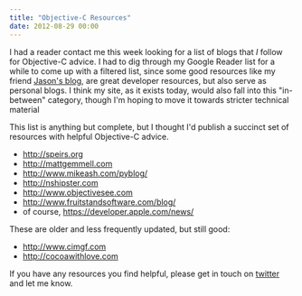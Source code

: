 ```yaml
---
title: "Objective-C Resources"
date: 2012-08-29 00:00
---
```


<import><p>I had a reader contact me this week looking for a list of blogs that <em>I</em> follow for Objective-C advice. I had to dig through my Google Reader list for a while to come up with a filtered list, since some good resources like my friend <a href="http://nearthespeedoflight.com">Jason's blog</a>, are great developer resources, but also serve as personal blogs. I think my site, as it exists today, would also fall into this "in-between" category, though I'm hoping to move it towards stricter technical material</p>

<p>This list is anything but complete, but I thought I'd publish a succinct set of resources with helpful Objective-C advice.</p>

<ul>
<li><a href="http://speirs.org">http://speirs.org</a></li>
<li><a href="http://mattgemmell.com">http://mattgemmell.com</a></li>
<li><a href="http://www.mikeash.com/pyblog/">http://www.mikeash.com/pyblog/</a></li>
<li><a href="http://nshipster.com">http://nshipster.com</a></li>
<li><a href="http://www.objectivesee.com">http://www.objectivesee.com</a></li>
<li><a href="http://www.fruitstandsoftware.com/blog/">http://www.fruitstandsoftware.com/blog/</a></li>
<li>of course, <a href="https://developer.apple.com/news/">https://developer.apple.com/news/</a>
</li>
</ul>

<p>These are older and less frequently updated, but still good:</p>

<ul>
<li><a href="http://www.cimgf.com">http://www.cimgf.com</a></li>
<li><a href="http://cocoawithlove.com">http://cocoawithlove.com</a></li>
</ul>

<p>If you have any resources you find helpful, please get in touch on <a href="http://twitter.com/ashfurrow">twitter</a> and let me know.</p></import>

<!-- more -->

